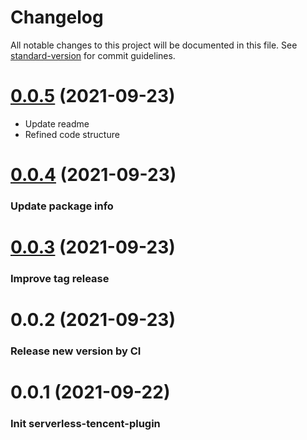 # Changelog

All notable changes to this project will be documented in this file. See [standard-version](https://github.com/conventional-changelog/standard-version) for commit guidelines.

# [0.0.5](https://github.com/serverless/serverless-tencent/compare/v0.0.4...v0.0.5) (2021-09-23)

- Update readme
- Refined code structure

# [0.0.4](https://github.com/serverless/serverless-tencent/compare/v0.0.3...v0.0.4) (2021-09-23)

### Update package info

# [0.0.3](https://github.com/serverless/serverless-tencent/compare/v0.0.2...v0.0.3) (2021-09-23)

### Improve tag release

# 0.0.2 (2021-09-23)

### Release new version by CI

# 0.0.1 (2021-09-22)

### Init serverless-tencent-plugin
